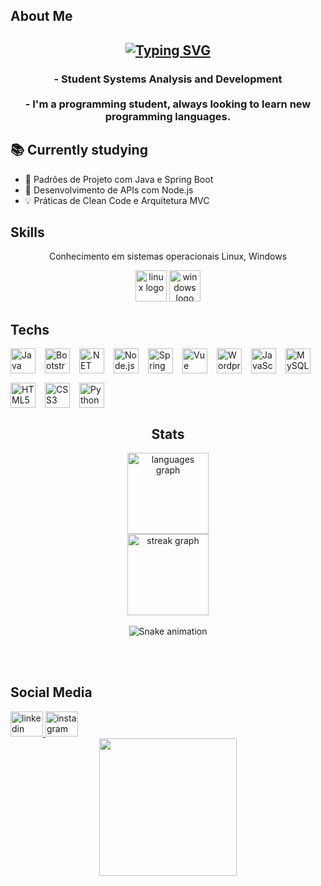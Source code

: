 <h2 align="left">About Me</h2>

<h2 align="center">
  <a href="https://git.io/typing-svg">
    <img src="https://readme-typing-svg.herokuapp.com?font=Fira+Code&duration=3000&pause=100&width=435&lines=Hello++World!;My+name+is+Carlos+Eduardo." alt="Typing SVG" />
  </a>
</h2>

<h3 align="center">
  - Student Systems Analysis and Development<br><br>
  - I'm a programming student, always looking to learn new programming languages.
</h3>

<h2 align="left">📚 Currently studying</h2>

<ul>
  <li>📘 Padrões de Projeto com Java e Spring Boot</li>
  <li>🔧 Desenvolvimento de APIs com Node.js</li>
  <li>💡 Práticas de Clean Code e Arquitetura MVC</li>
</ul>

<h2 align="left">Skills</h2>

<p align="center">Conhecimento em sistemas operacionais Linux, Windows</p>

<div align="center">
  <img src="https://skillicons.dev/icons?i=linux" height="50" alt="linux logo" />
  <img src="https://skillicons.dev/icons?i=windows" height="50" alt="windows logo" />
</div>


<h2 align="left">Techs</h2>

<div style="display: flex; flex-wrap: wrap; gap: 15px; align-items: center;">
  <a href="https://www.java.com/pt-BR/" target="_blank">
    <img src="https://skillicons.dev/icons?i=java" height="40" alt="Java logo" />
  </a>
  <a href="https://getbootstrap.com/" target="_blank">
    <img src="https://skillicons.dev/icons?i=bootstrap" height="40" alt="Bootstrap logo" />
  </a>
  <a href="https://dotnet.microsoft.com/" target="_blank">
    <img src="https://skillicons.dev/icons?i=dotnet" height="40" alt=".NET logo" />
  </a>
  <a href="https://nodejs.org/" target="_blank">
    <img src="https://skillicons.dev/icons?i=nodejs" height="40" alt="Node.js logo" />
  </a>
  <a href="https://spring.io/" target="_blank">
    <img src="https://skillicons.dev/icons?i=spring" height="40" alt="Spring logo" />
  </a>
  <a href="https://vuejs.org/" target="_blank">
    <img src="https://skillicons.dev/icons?i=vue" height="40" alt="Vue logo" />
  </a>
   <a href="https://wordpress.com/pt-br/" target="_blank">
    <img src="https://skillicons.dev/icons?i=wordpress" height="40" alt="Wordpress logo" />
  </a>
  <a href="https://developer.mozilla.org/pt-BR/docs/Web/JavaScript" target="_blank">
    <img src="https://skillicons.dev/icons?i=js" height="40" alt="JavaScript logo" />
  </a>
  <a href="https://www.mysql.com/" target="_blank">
    <img src="https://skillicons.dev/icons?i=mysql" height="40" alt="MySQL logo" />
  </a>
  <a href="https://developer.mozilla.org/pt-BR/docs/Web/HTML" target="_blank">
    <img src="https://skillicons.dev/icons?i=html" height="40" alt="HTML5 logo" />
  </a>
  <a href="https://developer.mozilla.org/pt-BR/docs/Web/CSS" target="_blank">
    <img src="https://skillicons.dev/icons?i=css" height="40" alt="CSS3 logo" />
  </a>
  <a href="https://www.python.org/" target="_blank">
    <img src="https://skillicons.dev/icons?i=py" height="40" alt="Python logo" />
  </a>
</div>

<h2 align="center">Stats</h2>
<div align="center">
  <img src="https://github-readme-stats.vercel.app/api/top-langs?username=EduardoLeao-system&locale=en&hide_title=false&layout=compact&card_width=320&langs_count=5&theme=dracula&hide_border=false&order=2" height="130" alt="languages graph" />
</div>
<div align="center">
  <img src="https://streak-stats.demolab.com?user=eduardoleao-system&locale=pt-br&mode=weekly&theme=dark&hide_border=false&border_radius=5&date_format=M%20j%5B,%20Y%5D&order=3" height="130" alt="streak graph" />
</div>


<div align="center">
  <br>
  <img src="https://raw.githubusercontent.com/EduardoLeao-system/EduardoLeao-system/output/snake.svg" alt="Snake animation" />

<br/><br/>

</div>


<h2 align="left">Social Media</h2>

<div align="left">
  <a href="https://www.linkedin.com/in/carlos-eduardoleao-9b9a00237/" target="_blank">
    <img src="https://raw.githubusercontent.com/maurodesouza/profile-readme-generator/master/src/assets/icons/social/linkedin/default.svg" width="52" height="40" alt="linkedin logo" />
  </a>
  <a href="https://www.instagram.com/eduleao1/" target="_blank">
    <img src="https://raw.githubusercontent.com/maurodesouza/profile-readme-generator/master/src/assets/icons/social/instagram/default.svg" width="52" height="40" alt="instagram logo" />
  </a>
</div>

<div align="center">
  <img height="220" src="https://64.media.tumblr.com/3ebef054c877d03c507aa8c40149908b/6ea0a0e867ebf441-0d/s1280x1920/515b1f92b9830672a913d4f32c3f233b08bf3643.gif" />
</div>
